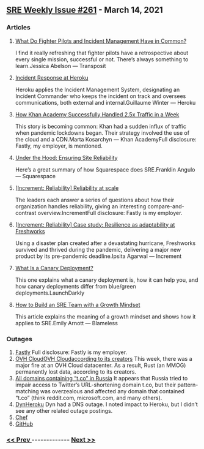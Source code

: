## [SRE Weekly Issue #261](https://sreweekly.com/sre-weekly-issue-261/) - March 14, 2021
### Articles

1. [What Do Fighter Pilots and Incident Management Have in Common?](https://www.transposit.com/blog/fighter-pilots-and-incident-management/)

    I find it really refreshing that fighter pilots have a retrospective about every single mission, successful or not. There’s always something to learn.Jessica Abelson — Transposit
1. [Incident Response at Heroku](https://blog.heroku.com/incident-response-at-heroku-2020)

    Heroku applies the Incident Management System, designating an Incident Commander who keeps the incident on track and oversees communications, both external and internal.Guillaume Winter — Heroku
1. [How Khan Academy Successfully Handled 2.5x Traffic in a Week](https://blog.khanacademy.org/how-khan-academy-successfully-handled-2-5x-traffic-in-a-week/)

    This story is becoming common: Khan had a sudden influx of traffic when pandemic lockdowns began. Their strategy involved the use of the cloud and a CDN.Marta Kosarchyn — Khan AcademyFull disclosure: Fastly, my employer, is mentioned.
1. [Under the Hood: Ensuring Site Reliability](https://engineering.squarespace.com/blog/2017/under-the-hood-ensuring-site-reliability)

    Here’s a great summary of how Squarespace does SRE.Franklin Angulo — Squarespace
1. [[Increment: Reliability] Reliability at scale](https://increment.com/reliability/reliability-at-scale/)

    The leaders each answer a series of questions about how their organization handles reliability, giving an interesting compare-and-contrast overview.IncrementFull disclosure: Fastly is my employer.
1. [[Increment: Reliability] Case study: Resilience as adaptability at Freshworks](https://increment.com/reliability/resilience-as-adaptability-freshworks/)

    Using a disaster plan created after a devastating hurricane, Freshworks survived and thrived during the pandemic, delivering a major new product by its pre-pandemic deadline.Ipsita Agarwal — Increment
1. [What Is a Canary Deployment?](https://launchdarkly.com/blog/what-is-a-canary-deployment/)

    This one explains what a canary deployment is, how it can help you, and how canary deployments differ from blue/green deployments.LaunchDarkly
1. [How to Build an SRE Team with a Growth Mindset](https://www.blameless.com/blog/how-to-build-an-sre-team-with-a-growth-mindset)

    This article explains the meaning of a growth mindset and shows how it applies to SRE.Emily Arnott — Blameless
### Outages

1. [Fastly](https://status.fastly.com/incidents/pk90fj9sj1pr)
    Full disclosure: Fastly is my employer.
1. [OVH CloudOVH Cloudaccording to its creators](https://twitter.com/olesovhcom/status/1369478732247932929)
    This week, there was a major fire at an OVH Cloud datacenter. As a result, Rust (an MMOG) permanently lost data, according to its creators.
1. [All domains containing “t.co” in Russia](https://twitter.com/DougMadory/status/1369665894494900224?s=19)
    It appears that Russia tried to impair access to Twitter’s URL-shortening domain t.co, but their pattern-matching was overzealous and affected any domain that contained “t.co” (think reddit.com, microsoft.com, and many others).
1. [DynHeroku](https://www.dynstatus.com/incidents/x8psymmjc5bw)
    Dyn had a DNS outage. I noted impact to Heroku, but I didn’t see any other related outage postings.
1. [Chef](https://status.chef.io/incidents/k1919203q8ky)
1. [GitHub](https://www.githubstatus.com/incidents/wdhkj70kynwk)

### [ << Prev ](sreweekly-260.md) ------------- [ Next >> ](sreweekly-262.md)